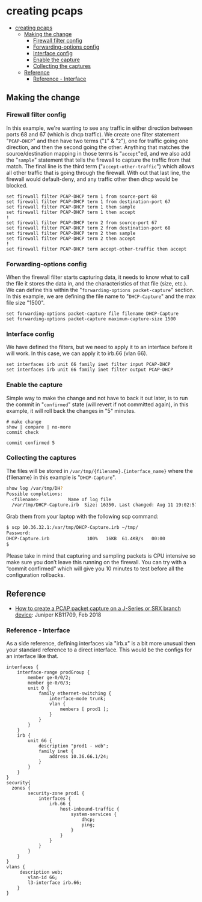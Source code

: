 # creating pcaps

- [creating pcaps](#creating-pcaps)
  - [Making the change](#making-the-change)
    - [Firewall filter config](#firewall-filter-config)
    - [Forwarding-options config](#forwarding-options-config)
    - [Interface config](#interface-config)
    - [Enable the capture](#enable-the-capture)
    - [Collecting the captures](#collecting-the-captures)
  - [Reference](#reference)
    - [Reference - Interface](#reference---interface)

## Making the change

### Firewall filter config

In this example, we're wanting to see any traffic in either direction between ports 68 and 67 (which is dhcp traffic).  We create one filter statement "`PCAP-DHCP`" and then have two terms ("`1`" & "`2`"), one for traffic going one direction, and then the second going the other.  Anything that matches the source/destination mapping in those terms is "`accept`"ed, and we also add the "`sample`" statement that tells the firewall to capture the traffic from that match.  The final line is the third term ("`accept-other-traffic`") which allows all other traffic that is going through the firewall.  With out that last line, the firewall would default-deny, and any traffic other then dhcp would be blocked.  
```
set firewall filter PCAP-DHCP term 1 from source-port 68
set firewall filter PCAP-DHCP term 1 from destination-port 67
set firewall filter PCAP-DHCP term 1 then sample
set firewall filter PCAP-DHCP term 1 then accept
!
set firewall filter PCAP-DHCP term 2 from source-port 67
set firewall filter PCAP-DHCP term 2 from destination-port 68
set firewall filter PCAP-DHCP term 2 then sample
set firewall filter PCAP-DHCP term 2 then accept
!
set firewall filter PCAP-DHCP term accept-other-traffic then accept
```

### Forwarding-options config
When the firewall filter starts capturing data, it needs to know what to call the file it stores the data in, and the characteristics of that file (size, etc.). We can define this within the "`forwarding-options packet-capture`" section.  In this example, we are defining the file name to "`DHCP-Capture`" and the max file size "1500".  
```
set forwarding-options packet-capture file filename DHCP-Capture
set forwarding-options packet-capture maximum-capture-size 1500
```

### Interface config
We have defined the filters, but we need to apply it to an interface before it will work.  In this case, we can apply it to irb.66 (vlan 66).   
```
set interfaces irb unit 66 family inet filter input PCAP-DHCP
set interfaces irb unit 66 family inet filter output PCAP-DHCP
```

### Enable the capture 
Simple way to make the change and not have to back it out later, is to run the commit in "`confirmed`" state (will revert if not committed again), in this example, it will roll back the changes in "5" minutes.  
```
# make change
show | compare | no-more
commit check

commit confirmed 5
```

### Collecting the captures
The files will be stored in `/var/tmp/{filename}.{interface_name}`   where the {filename} in this example is "`DHCP-Capture`".  
```bash 
show log /var/tmp/DH?
Possible completions:
  <filename>           Name of log file
  /var/tmp/DHCP-Capture.irb  Size: 16350, Last changed: Aug 11 19:02:57
```

Grab them from your laptop with the following scp command: 
```bash
$ scp 10.36.32.1:/var/tmp/DHCP-Capture.irb ~/tmp/
Password:
DHCP-Capture.irb              100%   16KB  61.4KB/s   00:00
$
```

Please take in mind that capturing and sampling packets is CPU intensive so make sure you don’t leave this running on the firewall. You can try with a “commit confirmed” which will give you 10 minutes to test before all the configuration rollbacks.

## Reference
- [How to create a PCAP packet capture on a J-Series or SRX branch device](https://kb.juniper.net/InfoCenter/index?page=content&id=kb11709): Juniper KB11709, Feb 2018 

### Reference - Interface
As a side reference, defining interfaces via "irb.x" is a bit more unusual then your standard reference to a direct interface.  This would be the configs for an interface like that.  
```
interfaces {
    interface-range prodGroup {
        member ge-0/0/2;
        member ge-0/0/3;
        unit 0 {
            family ethernet-switching {
                interface-mode trunk;
                vlan {
                    members [ prod1 ];
                }
            }
        }
    }
    irb {
        unit 66 {
            description "prod1 - web";
            family inet {
                address 10.36.66.1/24;
            }
        }
    }
}
security{  
  zones {
        security-zone prod1 {
            interfaces {
                irb.66 {
                    host-inbound-traffic {
                        system-services {
                            dhcp;
                            ping;
                        }
                    }
                }
            }
        }
    }
}
vlans {
     description web;
        vlan-id 66;
        l3-interface irb.66;
    }
}
```
 



